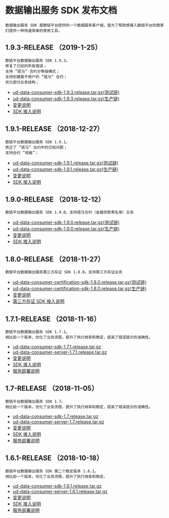 
# 数据输出服务 SDK 发布文档

``` 引言
数据输出服务 SDK 是数链平台提供的一个数据服务客户端，是为了帮助想接入数链平台的商家们提供一种快速简单的使用工具。
```

## 1.9.3-RELEASE （2019-1-25）

```plaintext
数链平台数据输出服务 SDK 1.9.3。
修复了已知的所有错误；
支持 “斑马” 合约分等级模式；
支持创建属于用户的 “斑马” 合约；
优化部分业务结构；
```

* [ud-data-consumer-sdk-1.9.3.release.tar.gz(测试链)](1.9.3/preview-ud-data-consumer-sdk-1.9.3.release.tar.gz?raw=true)
* [ud-data-consumer-sdk-1.9.3.release.tar.gz(生产链)](1.9.3/ud-data-consumer-sdk-1.9.3.release.tar.gz?raw=true)
* [变更说明](1.9.3/README.md)
* [SDK 接入说明](1.9.3/SDK.md)

## 1.9.1-RELEASE （2018-12-27）

```plaintext
数链平台数据输出服务 SDK 1.9.1。
修正了 “斑马” 合约中的已知问题；
支持合约 “规格”；
```

* [ud-data-consumer-sdk-1.9.1.release.tar.gz(测试链)](1.9.1/preview-ud-data-consumer-sdk-1.9.1.release.tar.gz?raw=true)
* [ud-data-consumer-sdk-1.9.1.release.tar.gz(生产链)](1.9.1/ud-data-consumer-sdk-1.9.1.release.tar.gz?raw=true)
* [变更说明](1.9.1/README.md)
* [SDK 接入说明](1.9.1/SDK.md)

## 1.9.0-RELEASE （2018-12-12）

```plaintext
数链平台数据输出服务 SDK 1.9.0。支持斑马合约（金融贷款黑名单）业务
```

* [ud-data-consumer-sdk-1.9.0.release.tar.gz(测试链)](1.9/preview-ud-data-consumer-core-1.9.0.zebra.release.tar.gz?raw=true)
* [ud-data-consumer-sdk-1.9.0.release.tar.gz(生产链)](1.9/ud-data-consumer-core-1.9.0.zebra.release.tar.gz?raw=true)
* [变更说明](1.9/README.md)
* [SDK 接入说明](1.9/SDK.md)

## 1.8.0-RELEASE （2018-11-27）

```plaintext
数链平台数据输出服务第三方存证 SDK 1.8.0。支持第三方存证业务
```

* [ud-data-consumer-certification-sdk-1.8.0.release.tar.gz(测试链)](1.8/preview-ud-data-consumer-certification-1.8.0.release.tar.gz?raw=true)
* [ud-data-consumer-certification-sdk-1.8.0.release.tar.gz(生产链)](1.8/ud-data-consumer-certification-1.8.0.release.tar.gz?raw=true)
* [变更说明](1.8/README.md)
* [第三方存证 SDK 接入说明](1.8/SDK.md)

## 1.7.1-RELEASE （2018-11-16）

```plaintext
数链平台数据输出服务 SDK 1.7.1。
相比前一个版本，优化了业务流程，提升了执行效率和稳定，提高了错误提示的准确性。
```

* [ud-data-consumer-sdk-1.7.1.release.tar.gz](1.7.1/ud-data-consumer-sdk-1.7.1.release.tar.gz?raw=true)
* [ud-data-consumer-server-1.7.1.release.tar.gz](1.7.1/ud-data-consumer-server-1.7.1.release.tar.gz?raw=true)
* [变更说明](1.7.1/README.md)
* [SDK 接入说明](1.7.1/SDK.md)
* [服务部署说明](1.7.1/DEPLOY.md)

## 1.7-RELEASE （2018-11-05）

```plaintext
数链平台数据输出服务 SDK 1.7。
相比前一个版本，优化了业务流程，提升了执行效率和稳定，提高了错误提示的准确性。
```

* [ud-data-consumer-sdk-1.7.release.tar.gz](1.7/ud-data-consumer-sdk-1.7.release.tar.gz?raw=true)
* [ud-data-consumer-server-1.7.release.tar.gz](1.7/ud-data-consumer-server-1.7.release.tar.gz?raw=true)
* [变更说明](1.7/README.md)
* [SDK 接入说明](1.7/SDK.md)
* [服务部署说明](1.7/DEPLOY.md)

## 1.6.1-RELEASE （2018-10-18）

```plaintext
数链平台数据输出服务 SDK 第二个稳定版本 1.6.1。
相比前一个版本，优化了业务流程，提升了执行效率和稳定。
```

* [ud-data-consumer-sdk-1.6.1.release.tar.gz](1.6.1/ud-data-consumer-sdk-1.6.1.release.tar.gz?raw=true)
* [ud-data-consumer-server-1.6.1.release.tar.gz](1.6.1/ud-data-consumer-server-1.6.1.release.tar.gz?raw=true)
* [变更说明](1.6.1/README.md)
* [SDK 接入说明](1.6.1/SDK.md)
* [服务部署说明](1.6.1/DEPLOY.md)
